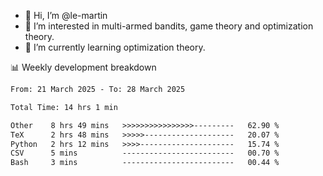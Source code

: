 - 👋 Hi, I’m @le-martin
- 👀 I’m interested in multi-armed bandits, game theory and optimization theory.
- 🌱 I’m currently learning optimization theory.
<!---- 💞️ I’m looking to collaborate on ...
- 📫 How to reach me ...-->

<!---
Tutorial for using WakaTime stats in GitHub profile: https://github.com/athul/waka-readme
-->

📊 Weekly development breakdown
<!--START_SECTION:waka-->

```txt
From: 21 March 2025 - To: 28 March 2025

Total Time: 14 hrs 1 min

Other    8 hrs 49 mins   >>>>>>>>>>>>>>>>---------   62.90 %
TeX      2 hrs 48 mins   >>>>>--------------------   20.07 %
Python   2 hrs 12 mins   >>>>---------------------   15.74 %
CSV      5 mins          -------------------------   00.70 %
Bash     3 mins          -------------------------   00.44 %
```

<!--END_SECTION:waka-->

<!---
le-martin/le-martin is a ✨ special ✨ repository because its `README.md` (this file) appears on your GitHub profile.
You can click the Preview link to take a look at your changes.
--->
